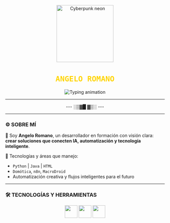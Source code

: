 <p align="center">
  <img src="https://media.giphy.com/media/v1.Y2lkPTc5MGI3NjExYTJ1MmtkNHc5NmViNGRhbDR1d3d4djMyajBrbXphMXRkczI3N2tzOCZlcD12MV9naWZzX3NlYXJjaCZjdD1n/USV0ym7p3b3s0/giphy.gif" width="180px" alt="Cyberpunk neon" />
</p>

<h1 align="center">
  <code style="color:#FFD500; font-weight:bold; font-family:'Fira Code', monospace;">ANGELO ROMANO</code>
</h1>

<p align="center">
  <img src="https://readme-typing-svg.demolab.com?font=Fira+Code&pause=1000&color=FFD500&center=true&vCenter=true&width=450&lines=CYBERPUNK+FREELANCER;IA+%7C+DOM%C3%93TICA;BIENVENIDO+A+MI+ZONA+FUTURISTA" alt="Typing animation" />
</p>

---

<p align="center">  
  --- ░▒▓█ ▓▒░ ---  
</p>

---

### ⚙️ SOBRE MÍ

🧠 Soy **Angelo Romano**, un desarrollador en formación con visión clara:  
**crear soluciones que conecten IA, automatización y tecnología inteligente**.

🚀 Tecnologías y áreas que manejo:

- `Python` | `Java` | `HTML`  
- `Domótica`, `n8n`, `MacroDroid`  
- Automatización creativa y flujos inteligentes para el futuro

---

### 🛠️ TECNOLOGÍAS Y HERRAMIENTAS

<div align="center">
  <img src="https://cdn.jsdelivr.net/gh/devicons/devicon/icons/python/python-original.svg" width="40" />
  <img src="https://cdn.jsdelivr.net/gh/devicons/devicon/icons/java/java-original.svg" width="40" />
  <img src="https://cdn.jsdelivr.net/gh/devicons/devicon/icons/html5/html5-original.svg" width="40" />
  <img src="https://upload.wikimedi

